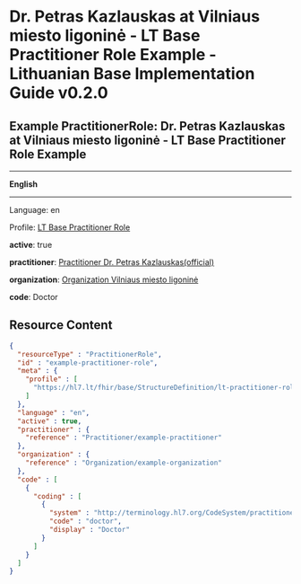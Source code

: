 # Dr. Petras Kazlauskas at Vilniaus miesto ligoninė - LT Base Practitioner Role Example - Lithuanian Base Implementation Guide v0.2.0

## Example PractitionerRole: Dr. Petras Kazlauskas at Vilniaus miesto ligoninė - LT Base Practitioner Role Example

-------

**English**

-------

Language: en

Profile: [LT Base Practitioner Role](StructureDefinition-lt-practitioner-role.md)

**active**: true

**practitioner**: [Practitioner Dr. Petras Kazlauskas(official)](Practitioner-example-practitioner.md)

**organization**: [Organization Vilniaus miesto ligoninė](Organization-example-organization.md)

**code**: Doctor



## Resource Content

```json
{
  "resourceType" : "PractitionerRole",
  "id" : "example-practitioner-role",
  "meta" : {
    "profile" : [
      "https://hl7.lt/fhir/base/StructureDefinition/lt-practitioner-role"
    ]
  },
  "language" : "en",
  "active" : true,
  "practitioner" : {
    "reference" : "Practitioner/example-practitioner"
  },
  "organization" : {
    "reference" : "Organization/example-organization"
  },
  "code" : [
    {
      "coding" : [
        {
          "system" : "http://terminology.hl7.org/CodeSystem/practitioner-role",
          "code" : "doctor",
          "display" : "Doctor"
        }
      ]
    }
  ]
}

```
